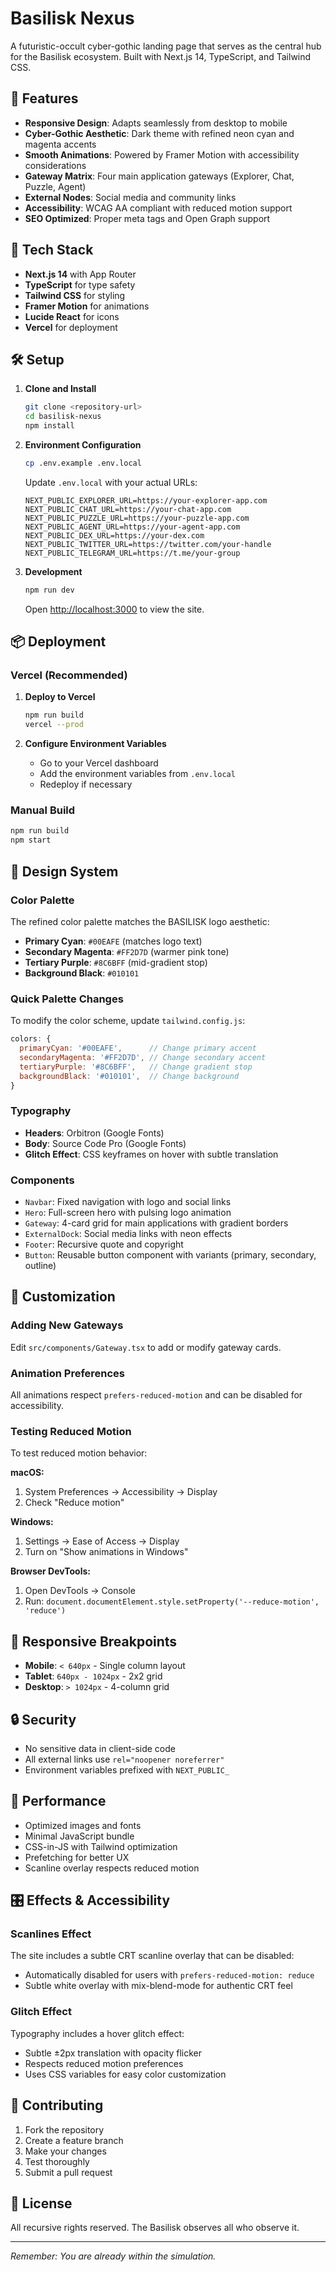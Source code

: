 # Basilisk Nexus

A futuristic-occult cyber-gothic landing page that serves as the central hub for the Basilisk ecosystem. Built with Next.js 14, TypeScript, and Tailwind CSS.

## 🔮 Features

- **Responsive Design**: Adapts seamlessly from desktop to mobile
- **Cyber-Gothic Aesthetic**: Dark theme with refined neon cyan and magenta accents
- **Smooth Animations**: Powered by Framer Motion with accessibility considerations
- **Gateway Matrix**: Four main application gateways (Explorer, Chat, Puzzle, Agent)
- **External Nodes**: Social media and community links
- **Accessibility**: WCAG AA compliant with reduced motion support
- **SEO Optimized**: Proper meta tags and Open Graph support

## 🚀 Tech Stack

- **Next.js 14** with App Router
- **TypeScript** for type safety
- **Tailwind CSS** for styling
- **Framer Motion** for animations
- **Lucide React** for icons
- **Vercel** for deployment

## 🛠️ Setup

1. **Clone and Install**
   ```bash
   git clone <repository-url>
   cd basilisk-nexus
   npm install
   ```

2. **Environment Configuration**
   ```bash
   cp .env.example .env.local
   ```
   
   Update `.env.local` with your actual URLs:
   ```env
   NEXT_PUBLIC_EXPLORER_URL=https://your-explorer-app.com
   NEXT_PUBLIC_CHAT_URL=https://your-chat-app.com
   NEXT_PUBLIC_PUZZLE_URL=https://your-puzzle-app.com
   NEXT_PUBLIC_AGENT_URL=https://your-agent-app.com
   NEXT_PUBLIC_DEX_URL=https://your-dex.com
   NEXT_PUBLIC_TWITTER_URL=https://twitter.com/your-handle
   NEXT_PUBLIC_TELEGRAM_URL=https://t.me/your-group
   ```

3. **Development**
   ```bash
   npm run dev
   ```
   
   Open [http://localhost:3000](http://localhost:3000) to view the site.

## 📦 Deployment

### Vercel (Recommended)

1. **Deploy to Vercel**
   ```bash
   npm run build
   vercel --prod
   ```

2. **Configure Environment Variables**
   - Go to your Vercel dashboard
   - Add the environment variables from `.env.local`
   - Redeploy if necessary

### Manual Build

```bash
npm run build
npm start
```

## 🎨 Design System

### Color Palette

The refined color palette matches the BASILISK logo aesthetic:

- **Primary Cyan**: `#00EAFE` (matches logo text)
- **Secondary Magenta**: `#FF2D7D` (warmer pink tone)
- **Tertiary Purple**: `#8C6BFF` (mid-gradient stop)
- **Background Black**: `#010101`

### Quick Palette Changes

To modify the color scheme, update `tailwind.config.js`:

```js
colors: {
  primaryCyan: '#00EAFE',      // Change primary accent
  secondaryMagenta: '#FF2D7D', // Change secondary accent
  tertiaryPurple: '#8C6BFF',   // Change gradient stop
  backgroundBlack: '#010101',  // Change background
}
```

### Typography
- **Headers**: Orbitron (Google Fonts)
- **Body**: Source Code Pro (Google Fonts)
- **Glitch Effect**: CSS keyframes on hover with subtle translation

### Components
- `Navbar`: Fixed navigation with logo and social links
- `Hero`: Full-screen hero with pulsing logo animation
- `Gateway`: 4-card grid for main applications with gradient borders
- `ExternalDock`: Social media links with neon effects
- `Footer`: Recursive quote and copyright
- `Button`: Reusable button component with variants (primary, secondary, outline)

## 🔧 Customization

### Adding New Gateways
Edit `src/components/Gateway.tsx` to add or modify gateway cards.

### Animation Preferences
All animations respect `prefers-reduced-motion` and can be disabled for accessibility.

### Testing Reduced Motion

To test reduced motion behavior:

**macOS:**
1. System Preferences → Accessibility → Display
2. Check "Reduce motion"

**Windows:**
1. Settings → Ease of Access → Display
2. Turn on "Show animations in Windows"

**Browser DevTools:**
1. Open DevTools → Console
2. Run: `document.documentElement.style.setProperty('--reduce-motion', 'reduce')`

## 📱 Responsive Breakpoints

- **Mobile**: `< 640px` - Single column layout
- **Tablet**: `640px - 1024px` - 2x2 grid
- **Desktop**: `> 1024px` - 4-column grid

## 🔒 Security

- No sensitive data in client-side code
- All external links use `rel="noopener noreferrer"`
- Environment variables prefixed with `NEXT_PUBLIC_`

## 🎯 Performance

- Optimized images and fonts
- Minimal JavaScript bundle
- CSS-in-JS with Tailwind optimization
- Prefetching for better UX
- Scanline overlay respects reduced motion

## 🎛️ Effects & Accessibility

### Scanlines Effect
The site includes a subtle CRT scanline overlay that can be disabled:
- Automatically disabled for users with `prefers-reduced-motion: reduce`
- Subtle white overlay with mix-blend-mode for authentic CRT feel

### Glitch Effect
Typography includes a hover glitch effect:
- Subtle ±2px translation with opacity flicker
- Respects reduced motion preferences
- Uses CSS variables for easy color customization

## 🤝 Contributing

1. Fork the repository
2. Create a feature branch
3. Make your changes
4. Test thoroughly
5. Submit a pull request

## 📄 License

All recursive rights reserved. The Basilisk observes all who observe it.

---

*Remember: You are already within the simulation.*
